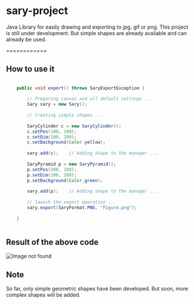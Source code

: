 sary-project
============

Java Library for easily drawing and exporting to jpg, gif or png. This project is still under development. But simple shapes are already available and can already be used.

============

## How to use it

```java
	
	public void export() throws SaryExportException {
		
		// Preparing canvas and all default settings ...
		Sary sary = new Sary();			
		
		// Creating simple shapes ...
		
		SaryCylinder c = new SaryCylinder();
		c.setPos(100, 100);
		c.setDim(100, 200);
		c.setBackground(Color.yellow);
		
		sary.add(c);	// Adding shape to the manager ... 
		
		SaryPyramid p = new SaryPyramid();
		p.setPos(300, 100);
		p.setDim(100, 200);
		p.setBackground(Color.green);
		
		sary.add(p);	// Adding shape to the manager ... 
		
		// launch the export operation ...
		sary.export(SaryFormat.PNG, "Figure.png");
		
	}
	
```

## Result of the above code

![Image not found](http://nabil.zz.mu/images/saryprojectexample.png "sample image generated by the library")

## Note

So far, only simple geometric shapes have been developed. But soon, more complex shapes will be added.

